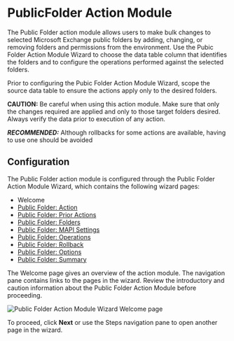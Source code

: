 # PublicFolder Action Module

The Public Folder action module allows users to make bulk changes to selected Microsoft Exchange
public folders by adding, changing, or removing folders and permissions from the environment. Use
the Pubic Folder Action Module Wizard to choose the data table column that identifies the folders
and to configure the operations performed against the selected folders.

Prior to configuring the Pubic Folder Action Module Wizard, scope the source data table to ensure
the actions apply only to the desired folders.

**CAUTION:** Be careful when using this action module. Make sure that only the changes required are
applied and only to those target folders desired. Always verify the data prior to execution of any
action.

**_RECOMMENDED:_** Although rollbacks for some actions are available, having to use one should be
avoided

## Configuration

The Public Folder action module is configured through the Public Folder Action Module Wizard, which
contains the following wizard pages:

- Welcome
- [Public Folder: Action](/docs/accessanalyzer/12.0/administration/actions/public-folder/action.md)
- [Public Folder: Prior Actions](/docs/accessanalyzer/12.0/administration/actions/public-folder/prioractions.md)
- [Public Folder: Folders](/docs/accessanalyzer/12.0/administration/actions/public-folder/folders.md)
- [Public Folder: MAPI Settings](/docs/accessanalyzer/12.0/administration/actions/public-folder/mapisettings.md)
- [Public Folder: Operations](/docs/accessanalyzer/12.0/administration/actions/public-folder/operations.md)
- [Public Folder: Rollback](/docs/accessanalyzer/12.0/administration/actions/public-folder/rollback.md)
- [Public Folder: Options](/docs/accessanalyzer/12.0/administration/actions/public-folder/options.md)
- [Public Folder: Summary](/docs/accessanalyzer/12.0/administration/actions/public-folder/summary.md)

The Welcome page gives an overview of the action module. The navigation pane contains links to the
pages in the wizard. Review the introductory and caution information about the Public Folder Action
Module before proceeding.

![Public Folder Action Module Wizard Welcome page](/img/product_docs/activitymonitor/activitymonitor/install/welcome.webp)

To proceed, click **Next** or use the Steps navigation pane to open another page in the wizard.
